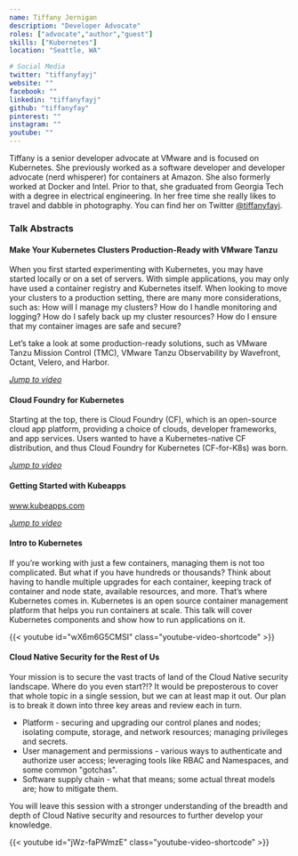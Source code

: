 ```yaml
---
name: Tiffany Jernigan
description: "Developer Advocate"
roles: ["advocate","author","guest"]
skills: ["Kubernetes"]
location: "Seattle, WA"

# Social Media 
twitter: "tiffanyfayj"
website: ""
facebook: ""
linkedin: "tiffanyfayj"
github: "tiffanyfay"
pinterest: ""
instagram: ""
youtube: ""
---
```


Tiffany is a senior developer advocate at VMware and is focused on Kubernetes. She previously worked as a software developer and developer advocate (nerd whisperer) for containers at Amazon. She also formerly worked at Docker and Intel. Prior to that, she graduated from Georgia Tech with a degree in electrical engineering. In her free time she really likes to travel and dabble in photography. You can find her on Twitter [@tiffanyfayj](https://twitter.com/tiffanyfayj).

<!--more-->
### Talk Abstracts

#### Make Your Kubernetes Clusters Production-Ready with VMware Tanzu
When you first started experimenting with Kubernetes, you may have started locally or on a set of servers. With simple applications, you may only have used a container registry and Kubernetes itself. When looking to move your clusters to a production setting, there are many more considerations, such as: How will I manage my clusters? How do I handle monitoring and logging? How do I safely back up my cluster resources? How do I ensure that my container images are safe and secure?

Let’s take a look at some production-ready solutions, such as VMware Tanzu Mission Control (TMC), VMware Tanzu Observability by Wavefront, Octant, Velero, and Harbor.

[_Jump to video_](#tanzu-tv)

#### Cloud Foundry for Kubernetes
Starting at the top, there is Cloud Foundry (CF), which is an open-source cloud app platform, providing a choice of clouds, developer frameworks, and app services. Users wanted to have a Kubernetes-native CF distribution, and thus Cloud Foundry for Kubernetes (CF-for-K8s) was born.

[_Jump to video_](#tanzu-tv)

#### Getting Started with Kubeapps
www.kubeapps.com

[_Jump to video_](#videos)

#### Intro to Kubernetes
If you’re working with just a few containers, managing them is not too complicated. But what if you have hundreds or thousands? Think about having to handle multiple upgrades for each container, keeping track of container and node state, available resources, and more. That’s where Kubernetes comes in. Kubernetes is an open source container management platform that helps you run containers at scale. This talk will cover Kubernetes components and show how to run applications on it.

{{< youtube id="wX6m6G5CMSI" class="youtube-video-shortcode" >}} 

#### Cloud Native Security for the Rest of Us
Your mission is to secure the vast tracts of land of the Cloud Native security landscape. Where do you even start?!? It would be preposterous to cover that whole topic in a single session, but we can at least map it out. Our plan is to break it down into three key areas and review each in turn.
- Platform - securing and upgrading our control planes and nodes; isolating compute, storage, and network resources; managing privileges and secrets.
- User management and permissions - various ways to authenticate and authorize user access; leveraging tools like RBAC and Namespaces, and some common "gotchas".
- Software supply chain - what that means; some actual threat models are; how to mitigate them.

You will leave this session with a stronger understanding of the breadth and depth of Cloud Native security and resources to further develop your knowledge.

{{< youtube id="jWz-faPWmzE" class="youtube-video-shortcode" >}} 